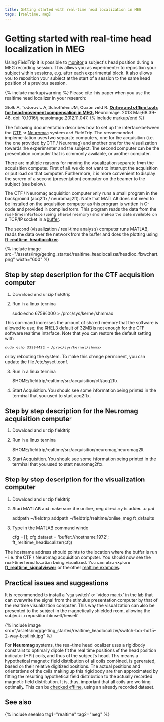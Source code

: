 ```yaml
---
title: Getting started with real-time head localization in MEG
tags: [realtime, meg]
---
```


# Getting started with real-time head localization in MEG

Using FieldTrip it is possible to [monitor](/faq/how_can_i_monitor_a_subject_s_head_position_during_a_meg_session) a subject's head position during a MEG recording session. This allows you as experimenter to reposition your subject within sessions, e.g. after each experimental block. It also allows you to reposition your subject at the start of a session to the same head position of a previous session.

{% include markup/warning %}
Please cite this paper when you use the realtime head localizer in your research:

Stolk A, Todorovic A, Schoffelen JM, Oostenveld R. **[Online and offline tools for head movement compensation in MEG.](https://doi.org/10.1016/j.neuroimage.2012.11.047)** Neuroimage. 2013 Mar;68:39-48. doi: 10.1016/j.neuroimage.2012.11.047.
{% include markup/end %}

The following documentation describes how to set up the interface between the [CTF](/development/realtime/ctf) or [Neuromag](/development/realtime/neuromag) system and FieldTrip. The recommended implementation uses two separate computers, one for the acquisition (i.e. the one provided by CTF / Neuromag) and another one for the visualization towards the experimenter and the subject. The second computer can be the presentation computer that is commonly available, or another computer.

There are multiple reasons for running the visualization separate from the acquisition computer. First of all, we do not want to interrupt the acquisition or put load on that computer. Furthermore, it is more convenient to display the screen of a second (presentation) computer on the beamer to the subject (see below).

The CTF / Neuromag acquisition computer only runs a small program in the background (acq2ftx / neuromag2ft). Note that MATLAB does not need to be installed on the acquisition computer as this program is written in C-code and provided in compiled form. This program reads the data from the real-time inferface (using shared memory) and makes the data available on a TCP/IP socket in a [buffer](/development/realtime/buffer_overview).

The second (visualization / real-time analysis) computer runs MATLAB, reads the data over the network from the buffer and does the plotting using **[ft_realtime_headlocalizer](/reference/ft_realtime_headlocalizer)**.

{% include image src="/assets/img/getting_started/realtime_headlocalizer/headloc_flowchart.png" width="600" %}

## Step by step description for the CTF acquisition computer

1. Download and unzip fieldtrip

2. Run in a linux termina

   sudo echo 67596000 > /proc/sys/kernel/shmmax

This command increases the amount of shared memory that the software is allowed to use; the RHEL3 default of 32MB is not enough for the CTF software realtime interface. Note that you can restore the default setting with

    sudo echo 33554432 > /proc/sys/kernel/shmmax

or by rebooting the system. To make this change permanent, you can update the file /etc/sysctl.conf.

3. Run in a linux termina

   \$HOME/fieldtrip/realtime/src/acquisition/ctf/acq2ftx

4. Start Acquisition. You should see some information being printed in the terminal that you used to start acq2ftx.

## Step by step description for the Neuromag acquisition computer

1. Download and unzip fieldtrip

2. Run in a linux termina

   \$HOME/fieldtrip/realtime/src/acquisition/neuromag/neuromag2ft

3. Start Acquisition. You should see some information being printed in the terminal that you used to start neuromag2ftx.

## Step by step description for the visualization computer

1. Download and unzip fieldtrip

2. Start MATLAB and make sure the online_meg directory is added to pat

   addpath ~/fieldtrip
   addpath ~/fieldtrip/realtime/online_meg
   ft_defaults

3. Type in the MATLAB command windo

   cfg = [];
   cfg.dataset = 'buffer://hostname:1972';
   ft_realtime_headlocalizer(cfg)

The hostname address should points to the location where the buffer is run - i.e. the CTF / Neuromag acquisition computer. You should now see the real-time head location being visualized. You can also explore **[ft_realtime_signalviewer](/reference/ft_realtime_signalviewer)** or the other [realtime examples](/getting_started/realtime).

## Practical issues and suggestions

It is recommended to install a 'vga switch' or 'video matrix' in the lab that can overwrite the signal from the stimulus presentation computer by that of the realtime visualization computer. This way the visualization can also be presented to the subject in the magnetically shielded room, allowing the subject to reposition himself/herself.

{% include image src="/assets/img/getting_started/realtime_headlocalizer/switch-box-hd15-2-way-bestlink.jpg" %}

For **Neuromag** systems, the real-time head localizer uses a rigidbody constraint to optimally dipole fit the real time positions of the head position indicator (HPI) coils, and thus of the subject's head. This means a hypothetical magnetic field distribution of all coils combined, is generated, based on their relative digitized positions. The actual positions and orientations of the coils making up this rigid body are then approximated by fitting the resulting hypothetical field distribution to the actually recorded magnetic field distribution. It is, thus, important that all coils are working optimally. This can be [checked offline](/faq/how_can_i_visualize_the_neuromag_head_position_indicator_coils?), using an already recorded dataset.

## See also

{% include seealso tag1="realtime" tag2="meg" %}
